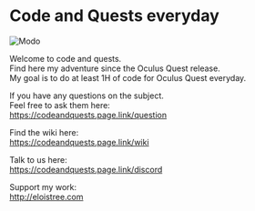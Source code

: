 # Code and Quests everyday 

![Modo](https://github.com/EloiStree/CodeAndQuestsEveryday/blob/master/Modo/EloiStreeModoFooter.png?raw=true)  

Welcome to code and quests.   
Find here my adventure since the Oculus Quest release.   
My goal is to do at least 1H of code for Oculus Quest everyday.  
 

If you have any questions on the subject.   
Feel free to ask them here:     
https://codeandquests.page.link/question

Find the wiki here:     
https://codeandquests.page.link/wiki

Talk to us here:  
https://codeandquests.page.link/discord


Support my work:   
http://eloistree.com
